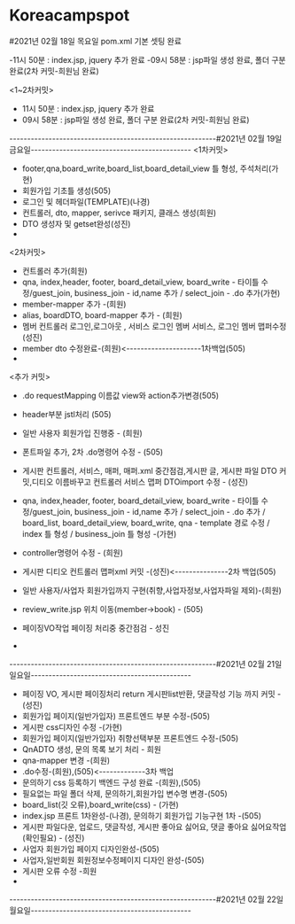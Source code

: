 # Koreacampspot

#2021년 02월 18일 목요일 pom.xml 기본 셋팅 완료

-11시 50분 : index.jsp, jquery 추가 완료
-09시 58분 : jsp파일 생성 완료, 폴더 구분 완료(2차 커밋-희원님 완료)

<1~2차커밋>
- 11시 50분 : index.jsp, jquery 추가 완료
- 09시 58분 : jsp파일 생성 완료, 폴더 구분 완료(2차 커밋-희원님 완료)

----------------------------------------------------------#2021년 02월 19일 금요일---------------------------------------------
<1차커밋>
- footer,qna,board_write,board_list,board_detail_view 틀 형성, 주석처리(가현)
- 회원가입 기초틀 생성(505)
- 로그인 및 헤더파일(TEMPLATE)(나경)
- 컨트롤러, dto, mapper, serivce 패키지, 클래스 생성(희원)
- DTO 생성자 및 getset완성(성진)
- 
<2차커밋>
- 컨트롤러 추가(희원)
- qna, index,header, footer, board_detail_view, board_write - 타이틀 수정/guest_join, business_join - id,name 추가 / select_join   - .do 추가(가현)
- member-mapper 추가 -(희원)
- alias, boardDTO, board-mapper 추가 - (희원)
- 멤버 컨트롤러 로그인,로그아웃 , 서비스 로그인 멤버 서비스, 로그인 멤버 맵퍼수정(성진)
- member dto 수정완료-(희원)<---------------------1차백업(505)
- 

<추가 커밋>
- .do requestMapping 이름값 view와 action추가변경(505)
- header부분 jstl처리 (505)
- 일반 사용자 회원가입 진행중 - (희원)
- 폰트파일 추가, 2차 .do명령어 수정 - (505)
- 게시판 컨트롤러, 서비스, 매퍼, 매퍼.xml 중간점검,게시판 글, 게시판 파일 DTO 커밋,디티오 이름바꾸고 컨트롤러 서비스 맵퍼 DTOimport 수정 - (성진)

- qna, index,header, footer, board_detail_view, board_write - 타이틀 수정/guest_join, business_join - id,name 추가 / select_join   - .do 추가 / board_list, board_detail_view, board_write, qna - template 경로 수정 / index 틀 형성 / business_join 틀 형성 -(가현)
- controller명령어 수정 - (희원)
- 게시판 디티오 컨트롤러 맵퍼xml 커밋 -(성진)<---------------2차 백업(505)
- 일반 사용자/사업자 회원가입까지 구현(취향,사업자정보,사업자파일 제외)-(희원)
- review_write.jsp 위치 이동(member->book) - (505)
- 페이징VO작업 페이징 처리중 중간점검 - 성진
- 


----------------------------------------------------------#2021년 02월 21일 일요일---------------------------------------------
- 페이징 VO, 게시판 페이징처리 return 게시판list반환, 댓글작성 기능 까지 커밋 - (성진)
- 회원가입 페이지(일반가입자) 프론트엔드 부분 수정-(505)
- 게시판 css디자인 수정 -(가현)
- 회원가입 페이지(일반가입자) 취향선택부분 프론트엔드 수정-(505)
- QnADTO 생성, 문의 목록 보기 처리 - 희원
- qna-mapper 변경 -(희원)
- .do수정-(희원),(505)<-------------3차 백업
- 문의하기 css 등록하기 백엔드 구성 완료 -(희원),(505)
- 필요없는 파일 폴더 삭제, 문의하기,회원가입 변수명 변경-(505)
- board_list(깃 오류),board_write(css) - (가현)
- index.jsp 프론트 1차완성-(나경), 문의하기 회원가입 기능구현 1차 -(505)
- 게시판 파일다운, 업로드, 댓글작성, 게시판 좋아요 싫어요, 댓글 좋아요 싫어요작업(확인필요) - (성진)
- 사업자 회원가입 페이지 디자인완성-(505)
- 사업자,일반회원 회원정보수정페이지 디자인 완성-(505)
- 게시판 오류 수정 -희원
- 


----------------------------------------------------------#2021년 02월 22일 월요일---------------------------------------------

